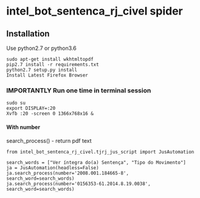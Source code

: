 # intel_bot_sentenca_rj_civel spider

## Installation
Use python2.7 or python3.6
```
sudo apt-get install wkhtmltopdf
pip2.7 install -r requirements.txt
python2.7 setup.py install
Install Latest Firefox Browser
```

### IMPORTANTLY Run one time in terminal session
```
sudo su
export DISPLAY=:20
Xvfb :20 -screen 0 1366x768x16 &
```

#### With number
search_process() - return pdf text
```
from intel_bot_sentenca_rj_civel.tjrj_jus_script import JusAutomation

search_words = ["Ver íntegra do(a) Sentença", "Tipo do Movimento"]
ja = JusAutomation(headless=False)
ja.search_process(number='2008.001.184665-8', search_word=search_words)
ja.search_process(number='0156353-61.2014.8.19.0038', search_word=search_words)
```
